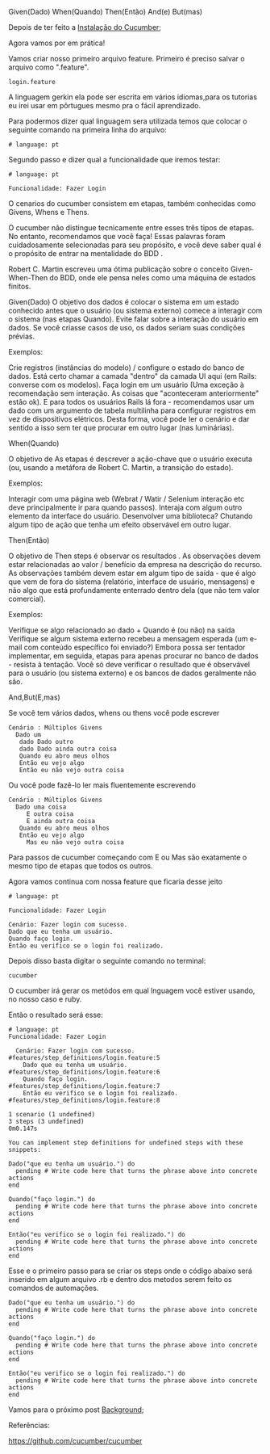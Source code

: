 Given(Dado) When(Quando) Then(Então) And(e) But(mas)

Depois de ter feito a [Instalação do Cucumber](https://github.com/brunobatista25/best_archer/blob/master/tests/Cucumber/02-instalacao_cucumber.md);

Agora vamos por em prática!

Vamos criar nosso primeiro arquivo feature.
Primeiro é preciso salvar o arquivo como ".feature".

```
login.feature
```

A linguagem gerkin ela pode ser escrita em vários idiomas,para os tutorias eu irei usar em pôrtugues mesmo pra o fácil aprendizado.

Para podermos dizer qual linguagem sera utilizada temos que colocar o seguinte comando na primeira linha do arquivo:

```
# language: pt
```

Segundo passo e dizer qual a funcionalidade que iremos testar:

```
# language: pt

Funcionalidade: Fazer Login

```

O cenarios do cucumber consistem em etapas, também conhecidas como Givens, Whens e Thens.

O cucumber não distingue tecnicamente entre esses três tipos de etapas. No entanto, recomendamos que você faça! Essas palavras foram cuidadosamente selecionadas para seu propósito, e você deve saber qual é o propósito de entrar na mentalidade do BDD .

Robert C. Martin escreveu uma ótima publicação sobre o conceito Given-When-Then do BDD, onde ele pensa neles como uma máquina de estados finitos.

Given(Dado)
O objetivo dos dados é colocar o sistema em um estado conhecido antes que o usuário (ou sistema externo) comece a interagir com o sistema (nas etapas Quando). Evite falar sobre a interação do usuário em dados. Se você criasse casos de uso, os dados seriam suas condições prévias.

Exemplos:

Crie registros (instâncias do modelo) / configure o estado do banco de dados.
Está certo chamar a camada "dentro" da camada UI aqui (em Rails: converse com os modelos).
Faça login em um usuário (Uma exceção à recomendação sem interação. As coisas que "aconteceram anteriormente" estão ok).
E para todos os usuários Rails lá fora - recomendamos usar um dado com um argumento de tabela multilinha para configurar registros em vez de dispositivos elétricos. Desta forma, você pode ler o cenário e dar sentido a isso sem ter que procurar em outro lugar (nas luminárias).

When(Quando)

O objetivo de As etapas é descrever a ação-chave que o usuário executa (ou, usando a metáfora de Robert C. Martin, a transição do estado).

Exemplos:

Interagir com uma página web (Webrat / Watir / Selenium interação etc deve principalmente ir para quando passos).
Interaja com algum outro elemento da interface do usuário.
Desenvolver uma biblioteca? Chutando algum tipo de ação que tenha um efeito observável em outro lugar.

Then(Então)

O objetivo de Then steps é observar os resultados . As observações devem estar relacionadas ao valor / benefício da empresa na descrição do recurso. As observações também devem estar em algum tipo de saída - que é algo que vem de fora do sistema (relatório, interface de usuário, mensagens) e não algo que está profundamente enterrado dentro dela (que não tem valor comercial).

Exemplos:

Verifique se algo relacionado ao dado + Quando é (ou não) na saída
Verifique se algum sistema externo recebeu a mensagem esperada (um e-mail com conteúdo específico foi enviado?)
Embora possa ser tentador implementar, em seguida, etapas para apenas procurar no banco de dados - resista à tentação. Você só deve verificar o resultado que é observável para o usuário (ou sistema externo) e os bancos de dados geralmente não são.

And,But(E,mas)

Se você tem vários dados, whens ou thens você pode escrever

```
Cenário : Múltiplos Givens 
  Dado um
   dado Dado outro
   dado Dado ainda outra coisa
   Quando eu abro meus olhos
   Então eu vejo algo
   Então eu não vejo outra coisa
```

Ou você pode fazê-lo ler mais fluentemente escrevendo

```
Cenário : Múltiplos Givens 
  Dado uma coisa
     E outra coisa
     E ainda outra coisa
   Quando eu abro meus olhos
   Então eu vejo algo
     Mas eu não vejo outra coisa
```

Para passos de cucumber começando com E ou Mas são exatamente o mesmo tipo de etapas que todos os outros.

Agora vamos continua com nossa feature que ficaria desse jeito


```
# language: pt

Funcionalidade: Fazer Login

Cenário: Fazer login com sucesso.
Dado que eu tenha um usuário.
Quando faço login.
Então eu verifico se o login foi realizado. 

```

Depois disso basta digitar o seguinte comando no terminal:

```
cucumber
``` 

O cucumber irá gerar os metódos em qual lnguagem você estiver usando, no nosso caso e ruby.

Então o resultado será esse:

```
# language: pt
Funcionalidade: Fazer Login

  Cenário: Fazer login com sucesso.              #features/step_definitions/login.feature:5
    Dado que eu tenha um usuário.                #features/step_definitions/login.feature:6
    Quando faço login.                           #features/step_definitions/login.feature:7
    Então eu verifico se o login foi realizado.  #features/step_definitions/login.feature:8
  
1 scenario (1 undefined)
3 steps (3 undefined)
0m0.147s

You can implement step definitions for undefined steps with these snippets:

Dado("que eu tenha um usuário.") do
  pending # Write code here that turns the phrase above into concrete actions
end

Quando("faço login.") do
  pending # Write code here that turns the phrase above into concrete actions
end

Então("eu verifico se o login foi realizado.") do
  pending # Write code here that turns the phrase above into concrete actions
end

```

Esse e o primeiro passo para se criar os steps onde o código abaixo será inserido em algum arquivo .rb e dentro dos metodos serem feito os comandos de automações.

```
Dado("que eu tenha um usuário.") do
  pending # Write code here that turns the phrase above into concrete actions
end

Quando("faço login.") do
  pending # Write code here that turns the phrase above into concrete actions
end

Então("eu verifico se o login foi realizado.") do
  pending # Write code here that turns the phrase above into concrete actions
end
```

Vamos para o próximo post [Background](https://github.com/brunobatista25/best_archer/blob/master/tests/Cucumber/04-background.md);

Referências:
	
https://github.com/cucumber/cucumber
